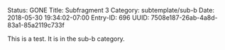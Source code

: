 Status: GONE
Title: Subfragment 3
Category: subtemplate/sub-b
Date: 2018-05-30 19:34:02-07:00
Entry-ID: 696
UUID: 7508e187-26ab-4a8d-83a1-85a2119c733f

This is a test. It is in the sub-b category.
